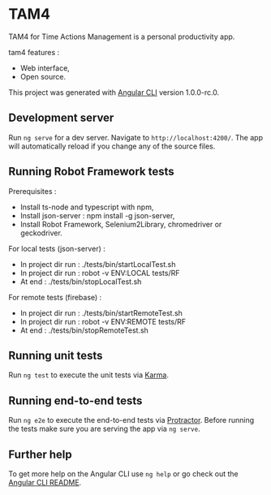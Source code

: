 # TAM4

TAM4 for Time Actions Management is a personal productivity app.

tam4 features :

* Web interface,
* Open source.

This project was generated with [Angular CLI](https://github.com/angular/angular-cli) version 1.0.0-rc.0.

## Development server
Run `ng serve` for a dev server. Navigate to `http://localhost:4200/`. The app will automatically reload if you change any of the source files.

## Running Robot Framework tests
Prerequisites : 
- Install ts-node and typescript with npm,
- Install json-server : npm install -g json-server,
- Install Robot Framework, Selenium2Library, chromedriver or geckodriver. 

For local tests (json-server) : 
- In project dir run : ./tests/bin/startLocalTest.sh
- In project dir run : robot -v ENV:LOCAL tests/RF
- At end : ./tests/bin/stopLocalTest.sh

For remote tests (firebase) : 
- In project dir run : ./tests/bin/startRemoteTest.sh
- In project dir run : robot -v ENV:REMOTE tests/RF
- At end : ./tests/bin/stopRemoteTest.sh

## Running unit tests

Run `ng test` to execute the unit tests via [Karma](https://karma-runner.github.io).

## Running end-to-end tests

Run `ng e2e` to execute the end-to-end tests via [Protractor](http://www.protractortest.org/).
Before running the tests make sure you are serving the app via `ng serve`.

## Further help

To get more help on the Angular CLI use `ng help` or go check out the [Angular CLI README](https://github.com/angular/angular-cli/blob/master/README.md).
